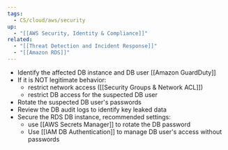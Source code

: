 ```yaml
---
tags:
  - CS/cloud/aws/security
up:
  - "[[AWS Security, Identity & Compliance]]"
related:
  - "[[Threat Detection and Incident Response]]"
  - "[[Amazon RDS]]"
---
```

- Identify the affected DB instance and DB user [[Amazon GuardDuty]]
- If it is NOT legitimate behavior:
	- restrict network access ([[Security Groups & Network ACL]])
	- restrict DB access for the suspected DB user
- Rotate the suspected DB user's passwords
- Review the DB audit logs to identify key leaked data
- Secure the RDS DB instance, recommended settings:
	- use [[AWS Secrets Manager]] to rotate the DB password
	- Use [[IAM DB Authentication]] to manage DB user's access without passwords